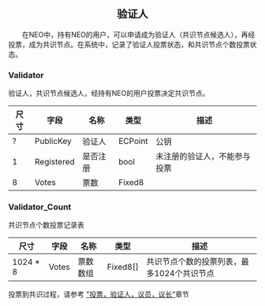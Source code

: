 <center><h2>验证人</h2></center>


&emsp;&emsp;在NEO中，持有NEO的用户，可以申请成为验证人（共识节点候选人），再经投票，成为共识节点。在系统中，记录了验证人投票状态，和共识节点个数投票状态。

### **Validator**

验证人，共识节点候选人，经持有NEO的用户投票决定共识节点。

| 尺寸 | 字段 | 名称 | 类型 | 描述 |
|--|-------|-----|------|------|
| ?  | PublicKey | 验证人 | ECPoint |  公钥 |
| 1 | Registered | 是否注册 | bool |  未注册的验证人，不能参与投票  |
| 8 | Votes | 票数 | Fixed8 |  |


### **Validator_Count**

共识节点个数投票记录表

| 尺寸 | 字段 | 名称 | 类型 | 描述 |
|--|-------|-----|------|------|
| 1024 * 8 | Votes | 票数数组 | Fixed8[] | 共识节点个数的投票列表，最多1024个共识节点  |


投票到共识过程，请参考 ["投票，验证人，议员，议长”](../consensus/vote_validator.md)章节